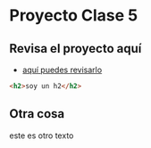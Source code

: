 # Proyecto Clase 5

## Revisa el proyecto aquí
- [aquí puedes revisarlo](https://bluuweb.github.io/clase-5/)

```html
<h2>soy un h2</h2>
```

## Otra cosa
este es otro texto
